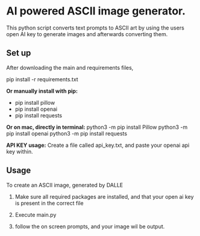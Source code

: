 # AI powered ASCII image generator.  

This python script converts text prompts to ASCII art by using the users open AI key to generate images and afterwards converting them.

## Set up 

After downloading the main and requirements files,

pip install -r requirements.txt

**Or manually install with pip:**
 - pip install pillow
 - pip install openai
 - pip install requests

**Or on mac, directly in terminal:**
python3 -m pip install Pillow
python3 -m pip install openai
python3 -m pip install requests

**API KEY usage:**
Create a file called api_key.txt, and paste your openai api key within.

## Usage
To create an ASCII image, generated by DALLE

1. Make sure all required packages are installed, and that your open ai key is present in the correct file

2. Execute main.py

3. follow the on screen prompts, and your image wil be output.



